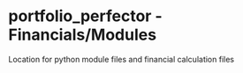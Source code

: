 # portfolio_perfector - Financials/Modules
Location for python module files and financial calculation files
